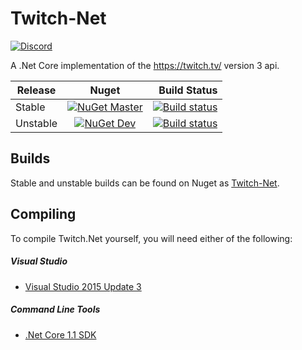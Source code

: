 # Twitch-Net
[![Discord](https://discordapp.com/api/guilds/257698577894080512/widget.png)](https://discord.gg/yd8x2wM)  

A .Net Core implementation of the https://twitch.tv/ version 3 api.

| Release  | Nuget  | Build Status  |
| -------- |:------:| -------------:|
| Stable   | [![NuGet Master](https://img.shields.io/nuget/v/Twitch-Net.svg)](https://www.nuget.org/packages/Twitch-Net/) | [![Build status](https://ci.appveyor.com/api/projects/status/6kyvy6w9sc29w4y9?svg=true)](https://ci.appveyor.com/project/Aux/twitch-net) |
| Unstable | [![NuGet Dev](https://img.shields.io/nuget/vpre/Twitch-Net.svg)](https://www.nuget.org/packages/Twitch-Net/) | [![Build status](https://ci.appveyor.com/api/projects/status/6kyvy6w9sc29w4y9?svg=true)](https://ci.appveyor.com/project/Aux/twitch-net) |

## Builds
Stable and unstable builds can be found on Nuget as [Twitch-Net](https://www.nuget.org/packages/Twitch-Net/).

## Compiling
To compile Twitch.Net yourself, you will need either of the following:

##### Visual Studio
- [Visual Studio 2015 Update 3](https://www.microsoft.com/net/core#windowsvs2015)

##### Command Line Tools
- [.Net Core 1.1 SDK](https://www.microsoft.com/net/download/core)
